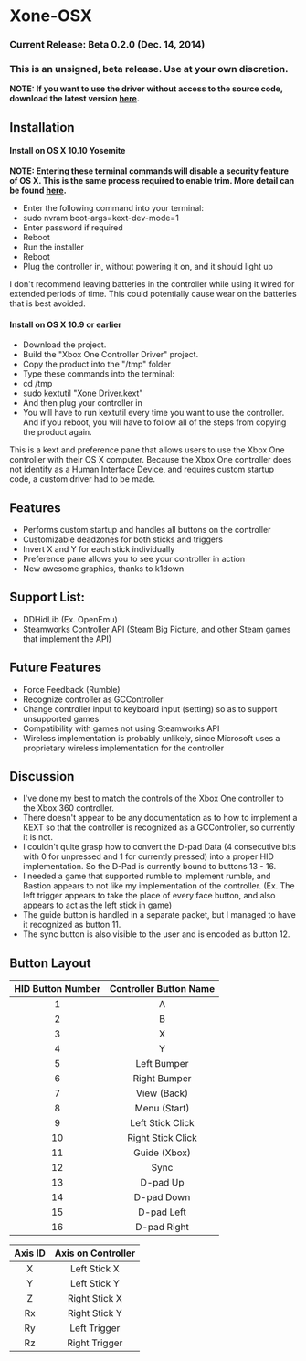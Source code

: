 Xone-OSX
========

### Current Release: Beta 0.2.0 (Dec. 14, 2014)

### This is an unsigned, beta release. Use at your own discretion.

**NOTE: If you want to use the driver without access to the source code, download the latest version [here](https://mega.co.nz/#!SsJFSSxR!8eyrbuTR9FxIRH0G4q-ZzOSJfVQDzi-9InnL7EbPjWc).**

## Installation

#### Install on OS X 10.10 Yosemite
**NOTE: Entering these terminal commands will disable a security feature of OS X. This is the same process required to enable trim. More detail can be found [here](http://www.cindori.org/trim-enabler-and-yosemite/).**
 - Enter the following command into your terminal:
  - sudo nvram boot-args=kext-dev-mode=1
 - Enter password if required
 - Reboot
 - Run the installer
 - Reboot
 - Plug the controller in, without powering it on, and it should light up
 
I don't recommend leaving batteries in the controller while using it wired for extended periods of time. This could potentially cause wear on the batteries that is best avoided.

#### Install on OS X 10.9 or earlier
 - Download the project.
 - Build the "Xbox One Controller Driver" project.
 - Copy the product into the "/tmp" folder
 - Type these commands into the terminal:
  - cd /tmp
  - sudo kextutil "Xone Driver.kext"
 - And then plug your controller in
 - You will have to run kextutil every time you want to use the controller. And if you reboot, you will have to follow all of the steps from copying the product again.

This is a kext and preference pane that allows users to use the Xbox One controller with their OS X computer. Because the Xbox One controller does not identify as a Human Interface Device, and requires custom startup code, a custom driver had to be made.

## Features
 - Performs custom startup and handles all buttons on the controller
 - Customizable deadzones for both sticks and triggers
 - Invert X and Y for each stick individually
 - Preference pane allows you to see your controller in action
 - New awesome graphics, thanks to k1down

## Support List:
 - DDHidLib (Ex. OpenEmu)
 - Steamworks Controller API (Steam Big Picture, and other Steam games that implement the API)

## Future Features
 - Force Feedback (Rumble)
 - Recognize controller as GCController
 - Change controller input to keyboard input (setting) so as to support unsupported games
 - Compatibility with games not using Steamworks API
 - Wireless implementation is probably unlikely, since Microsoft uses a proprietary wireless implementation for the controller

## Discussion
 - I've done my best to match the controls of the Xbox One controller to the Xbox 360 controller.
 - There doesn't appear to be any documentation as to how to implement a KEXT so that the controller is recognized as a GCController, so currently it is not.
 - I couldn't quite grasp how to convert the D-pad Data (4 consecutive bits with 0 for unpressed and 1 for currently pressed) into a proper HID implementation. So the D-Pad is currently bound to buttons 13 - 16.
 - I needed a game that supported rumble to implement rumble, and Bastion appears to not like my implementation of the controller. (Ex. The left trigger appears to take the place of every face button, and also appears to act as the left stick in game)
 - The guide button is handled in a separate packet, but I managed to have it recognized as button 11.
 - The sync button is also visible to the user and is encoded as button 12.


## Button Layout
| HID Button Number | Controller Button Name |
|:-----------------:|:----------------------:|
| 1                 | A                      |
| 2                 | B                      |
| 3                 | X                      |
| 4                 | Y                      |
| 5                 | Left Bumper            |
| 6                 | Right Bumper           |
| 7                 | View (Back)            |
| 8                 | Menu (Start)           |
| 9                 | Left Stick Click       |
| 10                | Right Stick Click      |
| 11                | Guide (Xbox)           |
| 12                | Sync                   |
| 13                | D-pad Up               |
| 14                | D-pad Down             |
| 15                | D-pad Left             |
| 16                | D-pad Right            |

| Axis ID           | Axis on Controller     |
|:-----------------:|:----------------------:|
| X                 | Left Stick X           |
| Y                 | Left Stick Y           |
| Z                 | Right Stick X          |
| Rx                | Right Stick Y          |
| Ry                | Left Trigger           |
| Rz                | Right Trigger          |


